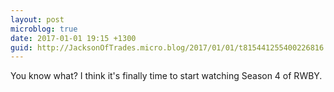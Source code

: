 ```yaml
---
layout: post
microblog: true
date: 2017-01-01 19:15 +1300
guid: http://JacksonOfTrades.micro.blog/2017/01/01/t815441255400226816.html
---
```

You know what? I think it's finally time to start watching Season 4 of RWBY.
